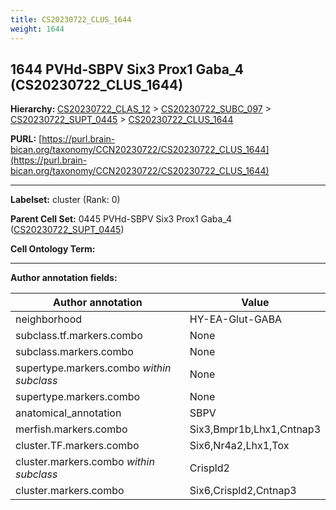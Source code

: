 ```yaml
---
title: CS20230722_CLUS_1644
weight: 1644
---
```

## 1644 PVHd-SBPV Six3 Prox1 Gaba_4 (CS20230722_CLUS_1644)
<b>Hierarchy: </b>
[CS20230722_CLAS_12](../CS20230722_CLAS_12) >
[CS20230722_SUBC_097](../CS20230722_SUBC_097) >
[CS20230722_SUPT_0445](../CS20230722_SUPT_0445) >
[CS20230722_CLUS_1644](../CS20230722_CLUS_1644)

**PURL:** [https://purl.brain-bican.org/taxonomy/CCN20230722/CS20230722_CLUS_1644](https://purl.brain-bican.org/taxonomy/CCN20230722/CS20230722_CLUS_1644)

---


**Labelset:** cluster (Rank: 0)

**Parent Cell Set:** 0445 PVHd-SBPV Six3 Prox1 Gaba_4 ([CS20230722_SUPT_0445](../CS20230722_SUPT_0445))



**Cell Ontology Term:** 

[MARKER GENES.]: #


---

[TRANSFERRED ANNOTATIONS.]: #


[AUTHOR ANNOTATION FIELDS.]: #


**Author annotation fields:**

| Author annotation | Value |
|-------------------|-------|
|neighborhood|HY-EA-Glut-GABA|
|subclass.tf.markers.combo|None|
|subclass.markers.combo|None|
|supertype.markers.combo _within subclass_|None|
|supertype.markers.combo|None|
|anatomical_annotation|SBPV|
|merfish.markers.combo|Six3,Bmpr1b,Lhx1,Cntnap3|
|cluster.TF.markers.combo|Six6,Nr4a2,Lhx1,Tox|
|cluster.markers.combo _within subclass_|Crispld2|
|cluster.markers.combo|Six6,Crispld2,Cntnap3|
